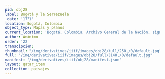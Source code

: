 ```yaml
---
pid: obj28
label: Bogotá y la Serrezuela
_date: '1771'
location: Bogotá, Colombia
object_type: Mapas y planos
current_location: 'Bogotá, Colombia. Archivo General de la Nación, signatura: CO.AGN.SMP.4,REF.34A'
author: Anónimo
order: '22'
transcipcion:
thumbnail: "/img/derivatives/iiif/images/obj28/full/250,/0/default.jpg"
full: "/img/derivatives/iiif/images/obj28/full/1140,/0/default.jpg"
manifest: "/img/derivatives/iiif/obj28/manifest.json"
layout: qatar_item
collection: paisajes
---
```

